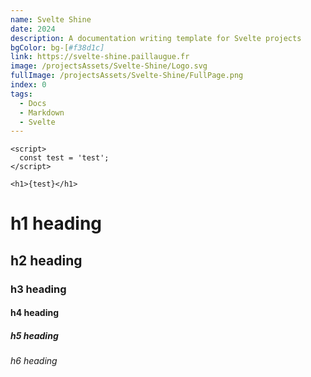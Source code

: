 ```yaml
---
name: Svelte Shine
date: 2024
description: A documentation writing template for Svelte projects
bgColor: bg-[#f38d1c]
link: https://svelte-shine.paillaugue.fr
image: /projectsAssets/Svelte-Shine/Logo.svg
fullImage: /projectsAssets/Svelte-Shine/FullPage.png
index: 0
tags:
  - Docs
  - Markdown
  - Svelte
---
```


```svelte
<script>
  const test = 'test';
</script>

<h1>{test}</h1>
```

# h1 heading
## h2 heading
### h3 heading
#### h4 heading
##### h5 heading
###### h6 heading
